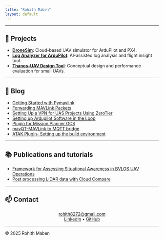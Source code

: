 ```yaml
---
title: "Rohith Maben"
layout: default
---
```


<link rel="stylesheet" href="dark.css">


<p align="center">

</p>

---

## 🚀 Projects

- [**DroneSim**](https://dronesim.xyz): Cloud-based UAV simulator for ArduPilot and PX4.  
- [**Log Analyzer for ArduPilot**](/projects/log-analyzer): AI-assisted log analysis and flight insight tool.  
- [**Thanos-UAV Design Tool**](/projects/thanos-uav): Conceptual design and performance evaluation for small UAVs.  



---

## 📝 Blog

- [Getting Started with Pymavlink](https://dronesim.gitbook.io/dronesim-docs/development-tutorials/getting-started-with-pymavlink-connecting-to-a-drone-simulator)
- [Forwarding MAVLink Packets](https://dronesim.gitbook.io/dronesim-docs/development-tutorials/forwarding-mavlink-packets)
- [Setting Up a VPN for UAS Projects Using ZeroTier](https://dronesim.gitbook.io/dronesim-docs/setting-up-a-vpn-for-uas-projects-using-zerotier)
- [Setting up Ardupilot Software in the Loop](blog/AP_sitl_01.md)  
- [Plugin for Mission Planner GCS](blog/MP_plugins.md)  
- [mavQT-MAVLink to MQTT bridge](blog/mavQT.md) 
- [ATAK Plugin- Setting up the build environment](blog/atak_01.md)  


---

## 📚 Publications and tutorials

- [Framework for Assessing Situational Awareness in BVLOS UAV Operations](https://dl.acm.org/doi/10.5555/3721488.3721702)
- [Post processing LiDAR data with Cloud Compare](https://doi.org/10.5281/zenodo.13253683)

---

## 📫 Contact

<p align="center">
<a href="mailto:rohith8272@gmail.com">rohith8272@gmail.com</a>  
<br>
<a href="https://www.linkedin.com/in/rohithmaben">LinkedIn</a> •
<a href="https://github.com/rohith8272">GitHub</a>
</p>

---

<footer>
  © 2025 Rohith Maben
</footer>
